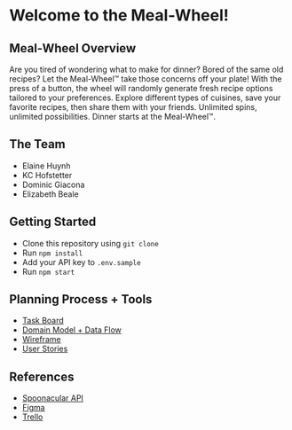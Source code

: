 # Welcome to the Meal-Wheel!

## Meal-Wheel Overview

Are you tired of wondering what to make for dinner? Bored of the same old recipes? Let the Meal-Wheel™ take those concerns off your plate! With the press of a button, the wheel will randomly generate fresh recipe options tailored to your preferences. Explore different types of cuisines, save your favorite recipes, then share them with your friends. Unlimited spins, unlimited possibilities. Dinner starts at the Meal-Wheel™.

## The Team

- Elaine Huynh
- KC Hofstetter
- Dominic Giacona
- Elizabeth Beale

## Getting Started

- Clone this repository using `git clone`
- Run `npm install`
- Add your API key to `.env.sample`
- Run `npm start`

## Planning Process + Tools

- [Task Board](https://trello.com/b/8O1gT5QL/meal-wheel)
- [Domain Model + Data Flow](https://www.figma.com/file/pEkToYnDUGIEcniFiL54P7/Meal-Wheel-Data-Flow?node-id=37%3A160)
- [Wireframe](https://www.figma.com/file/mRcBim7PrI9xVeM0spvFOc/Untitled?node-id=0%3A1)
- [User Stories](https://docs.google.com/document/d/1MaCrT9ocekRI0DcoY9DVHi8MGTY88YfMMUbiLhn8_5c/edit)

## References

- [Spoonacular API](https://spoonacular.com/food-api)
- [Figma](Figma.com)
- [Trello](Trello.com)
